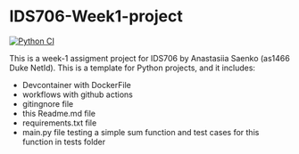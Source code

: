 # IDS706-Week1-project

[![Python CI](https://github.com/Nastiiasaenko/IDS706-Week1-project/actions/workflows/main.yml/badge.svg)](https://github.com/Nastiiasaenko/IDS706-Week1-project/actions/workflows/main.yml) 

This is a week-1 assigment project for IDS706 by Anastasiia Saenko (as1466 Duke NetId).
This is a template for Python projects, and it includes: 

* Devcontainer with DockerFile
* workflows with github actions
* gitingnore file
* this Readme.md file
* requirements.txt file
* main.py file testing a simple sum function and test cases for this function in tests folder
